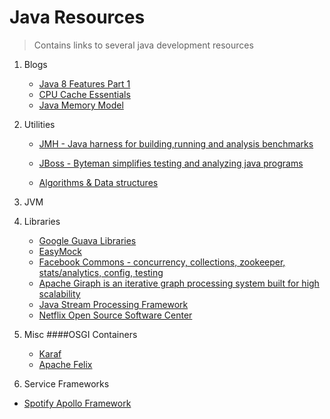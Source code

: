 Java Resources
===============
> Contains links to several java development resources


1. Blogs
   - [Java 8 Features Part 1](http://blog.credera.com/technology-insights/java/java-8-part-1-lamdas-streams-functional-interfaces/)
   - [CPU Cache Essentials](http://meta-x86.blogspot.com/)
   - [Java Memory Model](http://www.infoq.com/articles/The-OpenJDK9-Revised-Java-Memory-Model)

2. Utilities
   - [JMH - Java harness for building,running and analysis benchmarks](http://openjdk.java.net/projects/code-tools/jmh/)

   - [JBoss - Byteman simplifies testing and analyzing java programs](http://byteman.jboss.org/) 
   
   - [Algorithms & Data structures](http://introcs.cs.princeton.edu/java/40algorithms/)
   

3. JVM

4. Libraries
   - [Google Guava Libraries](https://code.google.com/p/guava-libraries/)
   - [EasyMock](http://easymock.org/user-guide.html)
   - [Facebook Commons - concurrency, collections, zookeeper, stats/analytics, config, testing](http://easymock.org/user-guide.html)
   - [Apache Giraph is an iterative graph processing system built for high scalability](http://giraph.apache.org/)
   - [Java Stream Processing Framework](http://www.jwall.org/streams/)
   - [Netflix Open Source Software Center](http://netflix.github.io/#repo)
   
5. Misc
    ####OSGI Containers  
    - [Karaf](http://karaf.apache.org/)
    - [Apache Felix](http://felix.apache.org/)

6. Service Frameworks
  - [Spotify Apollo Framework](https://github.com/spotify/apollo)
    
  
